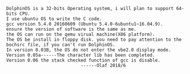 	DolphinOS is a 32-bits Operating system, i will plan to support 64-bits CPU. 
	I use ubuntu OS to write the C code.
	gcc version 5.4.0 20160609 (Ubuntu 5.4.0-6ubuntu1~16.04.9).
	ensure the version of software is the same as me.
	the OS can run on the qemu virual machine(X86 platform).
	The OS be install in floppy disk. you need to pay attention to the bochsrc file, if you can't run DolphinOS.
	In version 0.03B, the OS do not enter the vbe2.0 display mode. 
	Version 0.05a------The character lib has been completed.
	Version 0.06 the stack checked function of gcc is disable.
								------Olaf 2018/6

